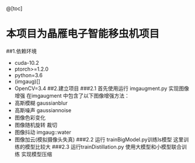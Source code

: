 @[toc]
# 本项目为晶雁电子智能移虫机项目
##1.依赖环境
- cuda-10.2
- ptorch>=1.2.0
- python=3.6
- (imgaug)[]
- OpenCV=3.4
##2.建立项目
###2.1 首先使用运行 imgaugment.py 实现图像增强
 在imgaugment 中包含了以下图像增强方法：
 - 高斯模糊 gaussianblur
 - 高斯噪声 gaussiannoise
 - 图像色彩变化
 - 图像随机旋转 裁切
 - 图像抖动 imgaug::water
 - 图像加云(模拟摄像头失真)
###2.2 运行 trainBigModel.py训练ls模型 
这里训练的模型比较大
###2.3 运行trainDistillation.py
使用大模型和小模型联合训练 实现模型压缩
